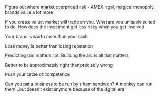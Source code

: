 Figure out where market overpriced risk - AMEX legal, magical monopoly, brands value a lot more

If you create value, market will trade on you. What are you uniquely suited to do. How does the investment get less risky when you get involved

Your brand is worth more than your cash 

Lose money is better than losing reputation 

Predicting rain matters not. Building the arc is all that matters

Better to be approximately right than precisely wrong

Push your circle of competence 

Can you put a business to be run by a ham sandwich? A monkey can run them…but doesn’t exist anymore because of the digital era